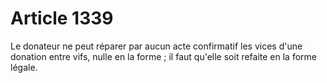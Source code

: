 # Article 1339

Le donateur ne peut réparer par aucun acte confirmatif les vices d'une donation entre vifs, nulle en la forme ; il faut qu'elle soit refaite en la forme légale.